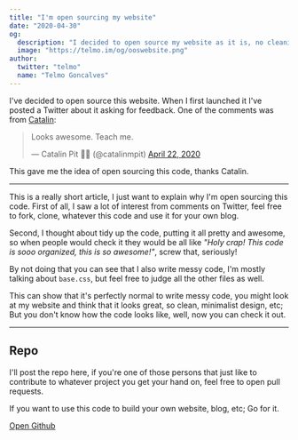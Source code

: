 ```yaml
---
title: "I'm open sourcing my website"
date: "2020-04-30"
og:
  description: "I decided to open source my website as it is, no cleaning up."
  image: "https://telmo.im/og/ooswebsite.png"
author:
  twitter: "telmo"
  name: "Telmo Goncalves"
---
```


I've decided to open source this website. When I first launched it I've posted a Twitter about it asking for feedback. One of the comments was from [Catalin](https://twitter.com/catalinmpit):

<blockquote class="twitter-tweet"><p lang="en" dir="ltr">Looks awesome. Teach me.</p>&mdash; Catalin Pit 🤷‍♂️ (@catalinmpit) <a href="https://twitter.com/catalinmpit/status/1252912096528007170?ref_src=twsrc%5Etfw">April 22, 2020</a></blockquote> <script async src="https://platform.twitter.com/widgets.js" charset="utf-8"></script>

This gave me the idea of open sourcing this code, thanks Catalin.

---

This is a really short article, I just want to explain why I'm open sourcing this code. First of all, I saw a lot of interest from comments on Twitter, feel free to fork, clone, whatever this code and use it for your own blog.

Second, I thought about tidy up the code, putting it all pretty and awesome, so when people would check it they would be all like _"Holy crap! This code is sooo organized, this is so awesome!"_, screw that, seriously!

By not doing that you can see that I also write messy code, I'm mostly talking about `base.css`, but feel free to judge all the other files as well.

This can show that it's perfectly normal to write messy code, you might look at my website and think that it looks great, so clean, minimalist design, etc; But you don't know how the code looks like, well, now you can check it out.

---

## Repo

I'll post the repo here, if you're one of those persons that just like to contribute to whatever project you get your hand on, feel free to open pull requests.

If you want to use this code to build your own website, blog, etc; Go for it.

[Open Github](https://github.com/telmogoncalves/telmo)



